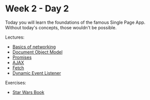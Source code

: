 # Week 2 - Day 2

Today you will learn the foundations of the famous Single Page App. Without today's concepts, those wouldn't be possible.

Lectures:
- [Basics of networking](basics_networking.md)
- [Document Object Model](dom.md)
- [Promises](promise.md)
- [AJAX](ajax.md)
- [Fetch](fetch.md)
- [Dynamic Event Listener](dynamic_listener.md)

Exercises:
- [Star Wars Book](star_wars.md)
